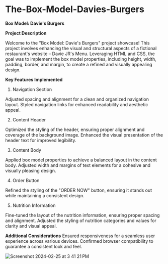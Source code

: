 # The-Box-Model-Davies-Burgers

**Box Model: Davie's Burgers**

**Project Description**

Welcome to the "Box Model: Davie's Burgers" project showcase! This project involves enhancing the visual and structural aspects of a fictional restaurant's website – Davie JR's Menu. Leveraging HTML and CSS, the goal was to implement the box model properties, including height, width, padding, border, and margin, to create a refined and visually appealing design.

**Key Features Implemented**
1. Navigation Section

Adjusted spacing and alignment for a clean and organized navigation layout.
Styled navigation links for enhanced readability and aesthetic appeal.

2. Content Header

Optimized the styling of the header, ensuring proper alignment and coverage of the background image.
Enhanced the visual presentation of the header text for improved legibility.

3. Content Body

Applied box model properties to achieve a balanced layout in the content body.
Adjusted width and margins of text elements for a cohesive and visually pleasing design.

4. Order Button

Refined the styling of the "ORDER NOW" button, ensuring it stands out while maintaining a consistent design.

5. Nutrition Information

Fine-tuned the layout of the nutrition information, ensuring proper spacing and alignment.
Adjusted the styling of nutrition categories and values for clarity and visual appeal.


**Additional Considerations**
Ensured responsiveness for a seamless user experience across various devices.
Confirmed browser compatibility to guarantee a consistent look and feel.

![Screenshot 2024-02-25 at 3 41 21 PM](https://github.com/Christian-Hernandez-Box/The-Box-Model-Davies-Burgers/assets/118034327/e22fbcd0-7ac3-4f0d-8f26-e8e9077e8b15)
